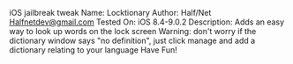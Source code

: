 iOS jailbreak tweak
Name: Locktionary
Author: Half/Net <Halfnetdev@gmail.com>
Tested On: iOS 8.4-9.0.2
Description: Adds an easy way to look up words on the lock screen
Warning: don't worry if the dictionary window says "no definition", just click manage and add a dictionary relating to your language
Have Fun!